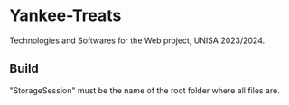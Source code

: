 # Yankee-Treats
Technologies and Softwares for the Web project, UNISA 2023/2024.

## Build
"StorageSession" must be the name of the root folder where all files are.
